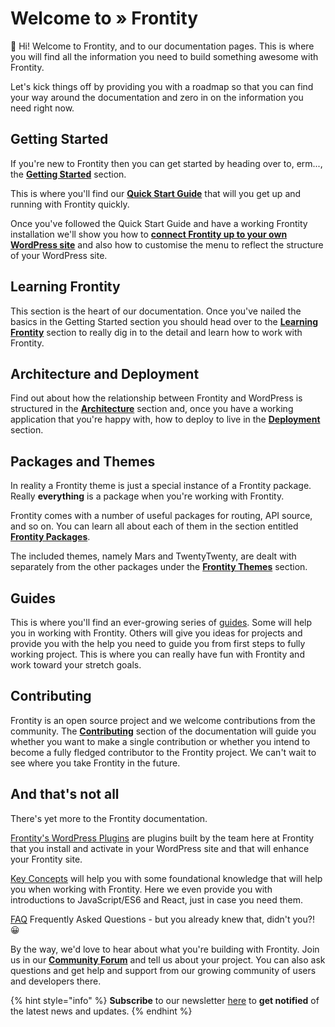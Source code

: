 # Welcome to » Frontity

**👋** Hi! Welcome to Frontity, and to our documentation pages. This is where you will find all the information you need to build something awesome with Frontity.

Let's kick things off by providing you with a roadmap so that you can find your way around the documentation and zero in on the information you need right now.

## **Getting Started**

If you're new to Frontity then you can get started by heading over to, erm..., the [**Getting Started**](getting-started/README.md) section.

This is where you'll find our [**Quick Start Guide**](getting-started/quick-start-guide.md) that will you get up and running with Frontity quickly.

Once you've followed the Quick Start Guide and have a working Frontity installation we'll show you how to [**connect Frontity up to your own WordPress site**](getting-started/connecting-to-wordpress.md) and also how to customise the menu to reflect the structure of your WordPress site.

## **Learning Frontity**

This section is the heart of our documentation. Once you've nailed the basics in the Getting Started section you should head over to the [**Learning Frontity**](learning-frontity/README.md) section to really dig in to the detail and learn how to work with Frontity.

## **Architecture and Deployment**

Find out about how the relationship between Frontity and WordPress is structured in the [**Architecture**](architecture/README.md) section and, once you have a working application that you're happy with, how to deploy to live in the [**Deployment**](deployment/README.md) section.

## **Packages and Themes**

In reality a Frontity theme is just a special instance of a Frontity package. Really **everything** is a package when you're working with Frontity. 

Frontity comes with a number of useful packages for routing, API source, and so on. You can learn all about each of them in the section entitled [**Frontity Packages**](api-reference-1/README.md).

The included themes, namely Mars and TwentyTwenty, are dealt with separately from the other packages under the [**Frontity Themes**](frontity-themes/README.md) section.

## **Guides**

This is where you'll find an ever-growing series of [guides](guides/README.md). Some will help you in working with Frontity. Others will give you ideas for projects and provide you with the help you need to guide you from first steps to fully working project. This is where you can really have fun with Frontity and work toward your stretch goals.

## **Contributing**

Frontity is an open source project and we welcome contributions from the community. The [**Contributing**](contributing/README.md) section of the documentation will guide you whether you want to make a single contribution or whether you intend to become a fully fledged contributor to the Frontity project. We can't wait to see where you take Frontity in the future.

## **And that's not all**

There's yet more to the Frontity documentation.

[Frontity's WordPress Plugins](frontity-plugins/README.md) are plugins built by the team here at Frontity that you install and activate in your WordPress site and that will enhance your Frontity site. 

[Key Concepts](key-concepts/README.md) will help you with some foundational knowledge that will help you when working with Frontity. Here we even provide you with introductions to JavaScript/ES6 and React, just in case you need them.

[FAQ](faq.md) Frequently Asked Questions - but you already knew that, didn't you?! 😀



By the way, we'd love to hear about what you're building with Frontity. Join us in our [**Community Forum**](https://community.frontity.org) and tell us about your project. You can also ask questions and get help and support from our growing community of users and developers there.


{% hint style="info" %}
**Subscribe** to our newsletter [here](https://frontity.org/#newsletter) to **get notified** of the latest news and updates.
{% endhint %}


